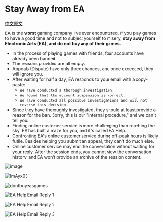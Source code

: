 # Stay Away from EA
[中文原文](/README.md)

EA is the **worst** gaming company I've ever encountered. If you play games to have a good time and not to subject yourself to misery, **stay away from Electronic Arts (EA), and do not buy any of their games.**

- In the process of playing games with friends, four accounts have already been banned.
- The reasons provided are all empty.
- Appeals (Dispute) have only three chances, and once exceeded, they will ignore you.
- After waiting for half a day, EA responds to your email with a copy-paste:
  - `We have conducted a thorough investigation.`
  - `We found that the account suspension is correct.`
  - `We have conducted all possible investigations and will not reverse this decision.`
- Since they have thoroughly investigated, they should at least provide a reason for the ban. Sorry, this is our "internal procedure," and we can't tell you.
- Finding online customer service is more challenging than reaching the sky. EA has built a maze for you, and it's called EA Help.
- Confronting EA's online customer service during off-peak hours is likely futile. Besides helping you submit an appeal, they can't do much else.
- Online customer service may end the conversation without waiting for your reply. After the session ends, you cannot view the conversation history, and EA won't provide an archive of the session content.

![image](https://github.com/Ayx03/EA/assets/75155322/97e34f39-bd13-487c-926b-0526e0261265)

![ImAyx03](https://github.com/Ayx03/EA/assets/75155322/980dbe21-31fa-47c7-940c-f1bac0260945)

![dontbuyeasgames](https://github.com/Ayx03/EA/assets/75155322/34f1d628-80fc-4f89-a9b7-1daa38ff7e41)

![EA Help Email Reply 1](https://github.com/Ayx03/EA/assets/75155322/14582756-6c00-4c4f-a272-382ded9e38ce)

![EA Help Email Reply 2](https://github.com/Ayx03/EA/assets/75155322/5f49053d-db91-41ff-a0dc-3895cfc6711f)

![EA Help Email Reply 3](https://github.com/Ayx03/EA/assets/75155322/94b74855-4a43-46e9-be04-9d30ee6f3498)
